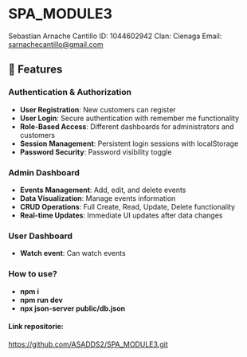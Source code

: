 # SPA_MODULE3
Sebastian Arnache Cantillo
ID: 1044602942
Clan: Cienaga
Email: sarnachecantillo@gmail.com
## 🚀 Features

### Authentication & Authorization
- **User Registration**: New customers can register 
- **User Login**: Secure authentication with remember me functionality
- **Role-Based Access**: Different dashboards for administrators and customers
- **Session Management**: Persistent login sessions with localStorage
- **Password Security**: Password visibility toggle 
### Admin Dashboard
- **Events Management**: Add, edit, and delete events
- **Data Visualization**: Manage events information
- **CRUD Operations**: Full Create, Read, Update, Delete functionality
- **Real-time Updates**: Immediate UI updates after data changes

### User Dashboard
- **Watch event**: Can watch events

### How to use?
 - **npm i**
 - **npm run dev**
 - **npx json-server public/db.json**

#### Link repositorie:
https://github.com/ASADDS2/SPA_MODULE3.git


